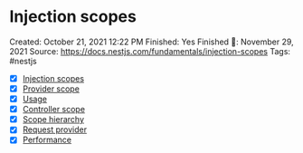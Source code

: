 # Injection scopes

Created: October 21, 2021 12:22 PM
Finished: Yes
Finished 📅: November 29, 2021
Source: https://docs.nestjs.com/fundamentals/injection-scopes
Tags: #nestjs

- [x]  [Injection scopes](https://docs.nestjs.com/fundamentals/injection-scopes#injection-scopes)
- [x]  [Provider scope](https://docs.nestjs.com/fundamentals/injection-scopes#provider-scope)
- [x]  [Usage](https://docs.nestjs.com/fundamentals/injection-scopes#usage)
- [x]  [Controller scope](https://docs.nestjs.com/fundamentals/injection-scopes#controller-scope)
- [x]  [Scope hierarchy](https://docs.nestjs.com/fundamentals/injection-scopes#scope-hierarchy)
- [x]  [Request provider](https://docs.nestjs.com/fundamentals/injection-scopes#request-provider)
- [x]  [Performance](https://docs.nestjs.com/fundamentals/injection-scopes#performance)